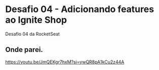 # Desafio 04 - Adicionando features ao Ignite Shop
Desafio 04 da RocketSeat

## Onde parei.
https://youtu.be/JmQEKgr7hxM?si=ywQR8pA1kCu2z44A

